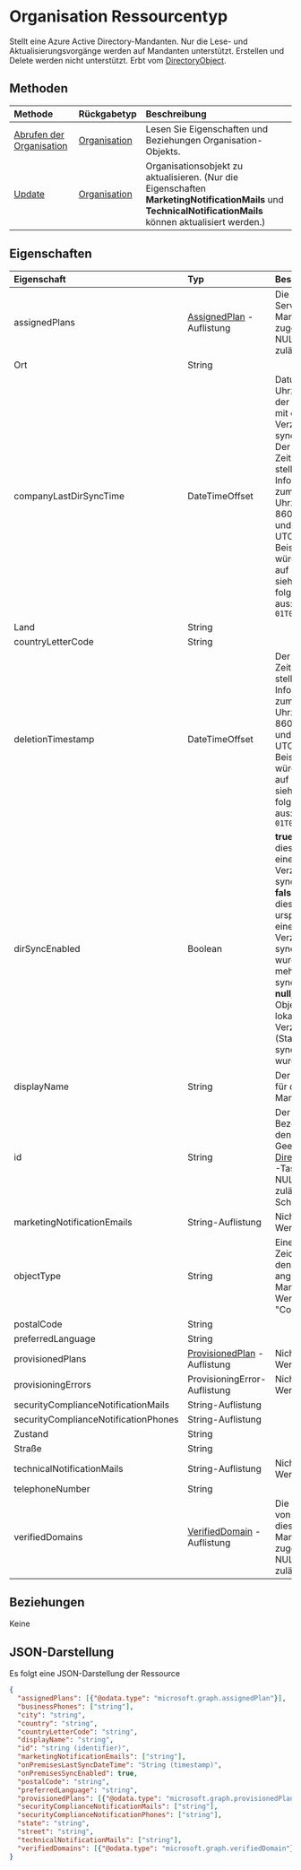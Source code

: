 # <a name="organization-resource-type"></a>Organisation Ressourcentyp

Stellt eine Azure Active Directory-Mandanten. Nur die Lese- und Aktualisierungsvorgänge werden auf Mandanten unterstützt. Erstellen und Delete werden nicht unterstützt. Erbt vom [DirectoryObject](directoryobject.md).

## <a name="methods"></a>Methoden

| Methode       | Rückgabetyp  |Beschreibung|
|:---------------|:--------|:----------|
|[Abrufen der Organisation](../api/organization_get.md) | [Organisation](organization.md) |Lesen Sie Eigenschaften und Beziehungen Organisation-Objekts.|
|[Update](../api/organization_update.md) | [Organisation](organization.md)  |Organisationsobjekt zu aktualisieren. (Nur die Eigenschaften **MarketingNotificationMails** und **TechnicalNotificationMails** können aktualisiert werden.) |

## <a name="properties"></a>Eigenschaften

| Eigenschaft                             | Typ                                                              | Beschreibung                                                                                                                                                                                                                                                                          |
|:-------------------------------------|:------------------------------------------------------------------|:-------------------------------------------------------------------------------------------------------------------------------------------------------------------------------------------------------------------------------------------------------------------------------------|
| assignedPlans                        | [AssignedPlan](assignedplan.md) -Auflistung                        | Die Auflistung der Servicepläne den Mandanten zugeordnet. Nicht NULL-Werte zulässt.                                                                                                                                                                                                            |
| Ort                                 | String                                                            |                                                                                                                                                                                                                                                                                      |
| companyLastDirSyncTime               | DateTimeOffset                                                    | Datum und die Uhrzeit zuletzt der Mandanten mit der lokalen Verzeichnis synchronisiert. Der Zeitstempeltyp stellt Informationen zum Datum und Uhrzeit mit ISO 8601-Format dar und ist immer in UTC-Zeit. Beispielsweise würde Uhr UTC auf 1 Jan 2014 sieht folgendermaßen aus:`'2014-01-01T00:00:00Z'` |
| Land                              | String                                                            |                                                                                                                                                                                                                                                                                      |
| countryLetterCode                    | String                                                            |                                                                                                                                                                                                                                                                                      |
| deletionTimestamp                    | DateTimeOffset                                                    | Der Zeitstempeltyp stellt Informationen zum Datum und Uhrzeit mit ISO 8601-Format dar und ist immer in UTC-Zeit. Beispielsweise würde Uhr UTC auf 1 Jan 2014 sieht folgendermaßen aus:`'2014-01-01T00:00:00Z'`                                                                                     |
| dirSyncEnabled                       | Boolean                                                           | **true,** Wenn dieses Objekt aus einem lokalen Verzeichnis synchronisiert ist. **false,** Wenn dieses Objekt ursprünglich aus einem lokalen Verzeichnis synchronisiert wurde, aber nicht mehr synchronisiert ist. **null,** Wenn dieses Objekt aus einem lokalen Verzeichnis (Standard) nie synchronisiert wurden.                        |
| displayName                          | String                                                            | Der Anzeigename für den Mandanten.                                                                                                                                                                                                                                                     |
| id                                   | String                                                            | Der eindeutige Bezeichner für den Mandanten. Geerbt von [DirectoryObject](directoryobject.md). -Taste. Nicht NULL-Werte zulässt. Schreibgeschützt.                                                                                                                                                            |
| marketingNotificationEmails          | String-Auflistung                                                 | Nicht NULL-Werte zulässt.                                                                                                                                                                                                                                                                        |
| objectType                           | String                                                            | Eine Zeichenfolge, die den Objekttyp angibt. Für den Mandanten ist der Wert immer "Company".                                                                                                                                                                                                 |
| postalCode                           | String                                                            |                                                                                                                                                                                                                                                                                      |
| preferredLanguage                    | String                                                            |                                                                                                                                                                                                                                                                                      |
| provisionedPlans                     | [ProvisionedPlan](provisionedplan.md) -Auflistung                  | Nicht NULL-Werte zulässt.                                                                                                                                                                                                                                                                        |
| provisioningErrors                   | ProvisioningError-Auflistung | Nicht NULL-Werte zulässt.                                                                                                                                                                                                                                                                        |
| securityComplianceNotificationMails  | String-Auflistung                                                 |                                                                                                                                                                                                                                                                                      |
| securityComplianceNotificationPhones | String-Auflistung                                                 |                                                                                                                                                                                                                                                                                      |
| Zustand                                | String                                                            |                                                                                                                                                                                                                                                                                      |
| Straße                               | String                                                            |                                                                                                                                                                                                                                                                                      |
| technicalNotificationMails           | String-Auflistung                                                 | Nicht NULL-Werte zulässt.                                                                                                                                                                                                                                                                        |
| telephoneNumber                      | String                                                            |                                                                                                                                                                                                                                                                                      |
| verifiedDomains                      | [VerifiedDomain](verifieddomain.md) -Auflistung                    | Die Auflistung von Domänen, die diesen Mandanten zugeordnet. Nicht NULL-Werte zulässt.                                                                                                                                                                                                                 |

## <a name="relationships"></a>Beziehungen
Keine

## <a name="json-representation"></a>JSON-Darstellung

Es folgt eine JSON-Darstellung der Ressource

<!-- {
  "blockType": "resource",
  "optionalProperties": [

  ],
  "keyProperty": "id",
  "@odata.type": "microsoft.graph.organization"
}-->

```json
{
  "assignedPlans": [{"@odata.type": "microsoft.graph.assignedPlan"}],
  "businessPhones": ["string"],
  "city": "string",
  "country": "string",
  "countryLetterCode": "string",
  "displayName": "string",
  "id": "string (identifier)",
  "marketingNotificationEmails": ["string"],
  "onPremisesLastSyncDateTime": "String (timestamp)",
  "onPremisesSyncEnabled": true,
  "postalCode": "string",
  "preferredLanguage": "string",
  "provisionedPlans": [{"@odata.type": "microsoft.graph.provisionedPlan"}],
  "securityComplianceNotificationMails": ["string"],
  "securityComplianceNotificationPhones": ["string"],
  "state": "string",
  "street": "string",
  "technicalNotificationMails": ["string"],
  "verifiedDomains": [{"@odata.type": "microsoft.graph.verifiedDomain"}]
}

```

<!-- uuid: 8fcb5dbc-d5aa-4681-8e31-b001d5168d79
2015-10-25 14:57:30 UTC -->
<!-- {
  "type": "#page.annotation",
  "description": "organization resource",
  "keywords": "",
  "section": "documentation",
  "tocPath": ""
}-->
